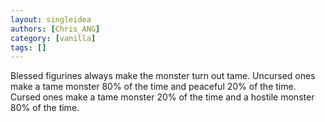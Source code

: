 ```yaml
---
layout: singleidea
authors: [Chris_ANG]
category: [vanilla]
tags: []
---
```

Blessed figurines always make the monster turn out tame. Uncursed ones make a tame monster 80% of the time and peaceful 20% of the time. Cursed ones make a tame monster 20% of the time and a hostile monster 80% of the time.
